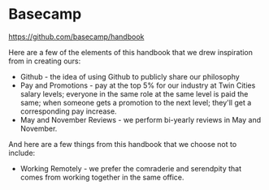 Basecamp
========

https://github.com/basecamp/handbook

Here are a few of the elements of this handbook that we drew inspiration from in creating ours:
* Github - the idea of using Github to publicly share our philosophy
* Pay and Promotions - pay at the top 5% for our industry at Twin Cities salary levels; everyone in the same role 
at the same level is paid the same; when someone gets a promotion to the next level; they'll get a corresponding
pay increase.
* May and November Reviews - we perform bi-yearly reviews in May and November.

And here are a few things from this handbook that we choose not to include:
* Working Remotely - we prefer the comraderie and serendpity that comes from working together in the same office.

